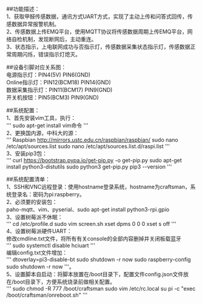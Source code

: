 ##功能描述：  
	1、获取甲醛传感数据，通讯方式UART方式，实现了主动上传和问答式回传，传感数据异常报警机制。  
	2、传感数据上传EMQ平台，使用MQTT协议将传感数据周期上传EMQ平台，网络自检机制，发现断网后，主动重连。  
	3、状态指示，上电联网成功与否指示灯，传感数据采集状态指示灯，传感数据正常周期闪烁，错误指示灯熄灭。  
  
##设备引脚对应关系图：  
	电源指示灯：PIN4(5V)  PIN6(GND)  
	Online指示灯：PIN12(BCM18) PIN14(GND)  
	数据采集指示灯：PIN11(BCM17) PIN9(GND)  
	开关机按钮：PIN5(BCM3) PIN9(GND)  

##系统配置：  
1、首先安装vim工具，执行：  
'''
    sudo apt-get install vim命令
'''  
2、更换国内源，中科大的源：  
'''
    Raspbian http://mirrors.ustc.edu.cn/raspbian/raspbian/
    sudo nano /etc/apt/sources.list
    sudo nano /etc/apt/sources.list.d/raspi.list
'''  
3、安装pip3包：  
'''
  	curl https://bootstrap.pypa.io/get-pip.py -o get-pip.py
  	sudo apt-get install python3-distutils
  	sudo python3 get-pip.py
	pip3 --version
'''  

##系统配置清单：  
1、SSH和VNC远程登录：使用hostname登录系统，hostname为craftsman，系统登录名：密码为pi:raspberry。  
2、必须要的安装包：  
paho-mqtt、vim、pyserial、sudo apt-get install python3-rpi.gpio  
3、设置树莓派不休眠：  
'''
    cd /etc/profile.d
    sudo vim screen.sh
    xset dpms 0 0 0
    xset s off
'''   
4、设置树莓派硬件UART：  
修改cmdline.txt文件，将所有有关console的全部内容删掉并关闭板载蓝牙  
'''
    sudo systemctl disable hciuart
'''  
编辑config.txt文件增加：  
'''
    dtoverlay=pi3-disable-bt
    sudo shutdown -r now
    sudo raspberry-config
    sudo shutdown -r now
'''。		
5、设置脚本自启动：将脚本放置在/boot目录下，配置文件config.json文件放在/boot目录下，方便系统烧录前做相关配置。  
'''
    sudo chmod -R 777 /boot/craftsman
    sudo vim /etc/rc.local
    su pi -c "exec /boot/craftsman/onreboot.sh"
'''  
